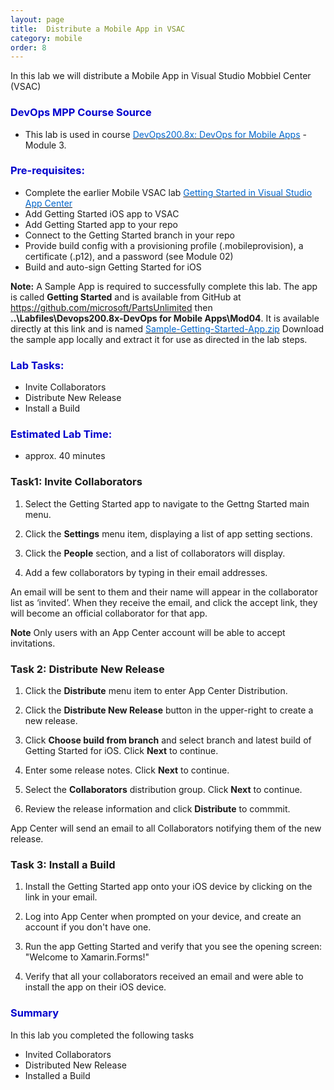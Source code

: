 ```yaml
---
layout: page
title:  Distribute a Mobile App in VSAC
category: mobile
order: 8
---
```



In this lab we will distribute a Mobile App in Visual Studio Mobbiel Center (VSAC)


<h3><span style="color: #0000CD;">DevOps MPP Course Source </span></h3>

- This lab is used in course <a href="https://www.edx.org/course/devops-mobile-apps-microsoft-devops200-8x" target="_blank"><span style="color: #0066cc;" color="#0066cc">DevOps200.8x: DevOps for Mobile Apps</span></a> - Module 3.



<h3><span style="color: #0000CD;"> Pre-requisites:</span></h3>

- Complete the earlier Mobile VSAC lab <a href="http://microsoft.github.io/PartsUnlimited/mobile/200.8x-Mobile-GettingStartedinVSAC.html" target="_blank"><span style="color: #0066cc;" color="#0066cc">Getting Started in Visual Studio App Center</span></a>
- Add Getting Started iOS app to VSAC
- Add Getting Started app to your repo
- Connect to the Getting Started branch in your repo
- Provide build config with a provisioning profile (.mobileprovision), a certificate (.p12), and a password (see Module 02)
- Build and auto-sign Getting Started for iOS

**Note:** A Sample App is required to successfully complete this lab. The app is called **Getting Started** and is available from GitHub at https://github.com/microsoft/PartsUnlimited then **..\Labfiles\Devops200.8x-DevOps for Mobile Apps\Mod04**. It is available directly at this link and is named <a href="https://github.com/Microsoft/PartsUnlimited/tree/master/Labfiles/Devops200.8x-DevOpsforMobileApps/Mod04" target="_blank"><span style="color: #0066cc;" color="#0066cc">Sample-Getting-Started-App.zip</span></a>
Download the sample app locally and extract it for use as directed in the lab steps.




<h3><span style="color: #0000CD;"> Lab Tasks:</span></h3> 

- Invite Collaborators 
- Distribute New Release
- Install a Build




<h3><span style="color: #0000CD;">Estimated Lab Time:</span></h3>

- approx. 40 minutes  



### Task1: Invite Collaborators

1. Select the Getting Started app to navigate to the Gettng Started main menu.

2. Click the **Settings** menu item, displaying a list of app setting sections. 

3. Click the **People** section, and a list of collaborators will display. 

4. Add a few collaborators by typing in their email addresses. 

An email will be sent to them and their name will appear in the collaborator list as ‘invited’. When they receive the email, and click the accept link, they will become an official collaborator for that app. 

**Note** Only users with an App Center account will be able to accept invitations.


### Task 2: Distribute New Release

1. Click the **Distribute** menu item to enter App Center Distribution. 

2. Click the **Distribute New Release** button in the upper-right to create a new release. 

2. Click **Choose build from branch** and select branch and latest build of Getting Started for iOS. Click **Next** to continue.

3. Enter some release notes. Click **Next** to continue.

4. Select the **Collaborators** distribution group. Click **Next** to continue.

5. Review the release information and click **Distribute** to commmit.

App Center will send an email to all Collaborators notifying them of the new release.


### Task 3: Install a Build 

1. Install the Getting Started app onto your iOS device by clicking on the link in your email. 

2. Log into App Center when prompted on your device, and create an account if you don't have one.

3. Run the app Getting Started and verify that you see the opening screen: "Welcome to Xamarin.Forms!"

4. Verify that all your collaborators received an email and were able to install the app on their iOS device.





<h3><span style="color: #0000CD;"> Summary</span></h3>

In this lab you completed the following tasks 

- Invited Collaborators 
- Distributed New Release
- Installed a Build

